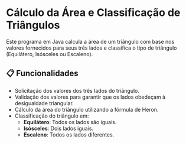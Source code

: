 # Cálculo da Área e Classificação de Triângulos

Este programa em Java calcula a área de um triângulo com base nos valores fornecidos para seus três lados e classifica o tipo de triângulo (Equilátero, Isósceles ou Escaleno).

## 📋 Funcionalidades

- Solicitação dos valores dos três lados do triângulo.
- Validação dos valores para garantir que os lados obedeçam à desigualdade triangular.
- Cálculo da área do triângulo utilizando a fórmula de Heron.
- Classificação do triângulo em:
  - **Equilátero**: Todos os lados são iguais.
  - **Isósceles**: Dois lados iguais.
  - **Escaleno**: Todos os lados diferentes.
